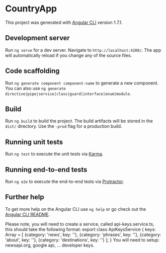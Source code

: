 # CountryApp

This project was generated with [Angular CLI](https://github.com/angular/angular-cli) version 1.7.1.

## Development server

Run `ng serve` for a dev server. Navigate to `http://localhost:4200/`. The app will automatically reload if you change any of the source files.

## Code scaffolding

Run `ng generate component component-name` to generate a new component. You can also use `ng generate directive|pipe|service|class|guard|interface|enum|module`.

## Build

Run `ng build` to build the project. The build artifacts will be stored in the `dist/` directory. Use the `-prod` flag for a production build.

## Running unit tests

Run `ng test` to execute the unit tests via [Karma](https://karma-runner.github.io).

## Running end-to-end tests

Run `ng e2e` to execute the end-to-end tests via [Protractor](http://www.protractortest.org/).

## Further help

To get more help on the Angular CLI use `ng help` or go check out the [Angular CLI README](https://github.com/angular/angular-cli/blob/master/README.md).

Please note, you will need to create a service, called api-keys.service.ts, this should take the following format: 
export class ApiKeysService {
    keys: Array<Object> = [
        {category: 'news', key: ''},
        {category: 'phrases', key: ''},
        {category: 'about', key: ''},
        {category: 'destinations', key: ''}
    ];
}
You will need to setup: 
newsapi.org,
google api,
... developer keys.